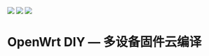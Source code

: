 [![](https://img.shields.io/github/issues/MrH723/OpenWrt-DIY?color=FFFFFF)](https://github.com/MrH723/OpenWrt-DIY/issues) 
[![](https://img.shields.io/github/stars/MrH723/OpenWrt-DIY?color=FFFFFF)](https://github.com/MrH723/OpenWrt-DIY/stargazers) 
[![](https://img.shields.io/github/forks/MrH723/OpenWrt-DIY?color=FFFFFF)](https://github.com/MrH723/OpenWrt-DIY/network/members)

OpenWrt DIY — 多设备固件云编译
======================
